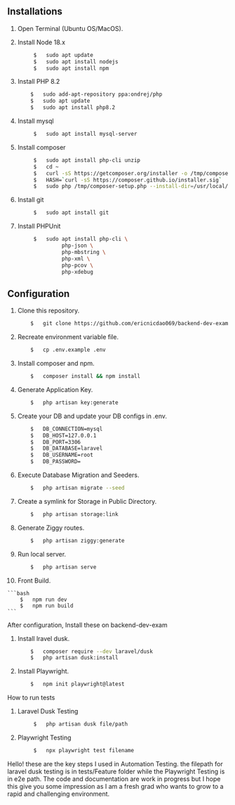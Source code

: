 ## Installations

1. Open Terminal (Ubuntu OS/MacOS).

2. Install Node 18.x
   
   ```bash
        $   sudo apt update
        $   sudo apt install nodejs
        $   sudo apt install npm
    ```
   
3. Install PHP 8.2
   
    ```bash
        $   sudo add-apt-repository ppa:ondrej/php
        $   sudo apt update
        $   sudo apt install php8.2
    ```
4. Install mysql
   
   ```bash
        $   sudo apt install mysql-server    
    ```
5. Install composer
   
   ```bash
        $   sudo apt install php-cli unzip
        $   cd ~
        $   curl -sS https://getcomposer.org/installer -o /tmp/composer-setup.php
        $   HASH=`curl -sS https://composer.github.io/installer.sig`
        $   sudo php /tmp/composer-setup.php --install-dir=/usr/local/bin --filename=composer
    ```
6. Install git
    
   ```bash
        $   sudo apt install git     
    ```

7. Install PHPUnit
    
   ```bash
        $   sudo apt install php-cli \
                 php-json \
                 php-mbstring \
                 php-xml \
                 php-pcov \
                 php-xdebug        
    ```
## Configuration

1.  Clone this repository.

    ```bash
        $   git clone https://github.com/ericnicdao069/backend-dev-exam.git
    ```

2.  Recreate environment variable file.

    ```bash
        $   cp .env.example .env
    ```

3.  Install composer and npm.

    ```bash
        $   composer install && npm install
    ```

4.  Generate Application Key.

    ```bash
        $   php artisan key:generate
    ```

5.  Create your DB and update your DB configs in .env.

    ```bash
        $   DB_CONNECTION=mysql
        $   DB_HOST=127.0.0.1
        $   DB_PORT=3306
        $   DB_DATABASE=laravel
        $   DB_USERNAME=root
        $   DB_PASSWORD=
    ```

6.  Execute Database Migration and Seeders.

    ```bash
        $   php artisan migrate --seed
    ```

7.  Create a symlink for Storage in Public Directory.

    ```bash
        $   php artisan storage:link
    ```

8.  Generate Ziggy routes.

    ```bash
        $   php artisan ziggy:generate
    ```

9.  Run local server.

    ```bash
        $   php artisan serve
    ```

10.  Front Build.

    ```bash
        $   npm run dev
        $   npm run build
    ```

After configuration, Install these on backend-dev-exam

1.  Install lravel dusk.

    ```bash
        $   composer require --dev laravel/dusk
        $   php artisan dusk:install
    ```
2.  Install Playwright.

    ```bash
        $   npm init playwright@latest
    ```
    
How to run tests

1. Laravel Dusk Testing

   ```bash
        $   php artisan dusk file/path
    ```
   
2. Playwright Testing

   ```bash
        $   npx playwright test filename
    ```

Hello! these are the key steps I used in Automation Testing. the filepath for laravel dusk testing is in tests/Feature folder while the Playwright Testing is in e2e path. The code and documentation are work in progress but I hope this give you some impression as I am a fresh grad who wants to grow to a rapid and challenging environment.

